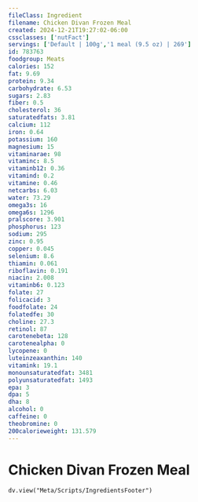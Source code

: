 ```yaml
---
fileClass: Ingredient
filename: Chicken Divan Frozen Meal
created: 2024-12-21T19:27:02-06:00
cssclasses: ['nutFact']
servings: ['Default | 100g','1 meal (9.5 oz) | 269']
id: 783763
foodgroup: Meats
calories: 152
fat: 9.69
protein: 9.34
carbohydrate: 6.53
sugars: 2.83
fiber: 0.5
cholesterol: 36
saturatedfats: 3.81
calcium: 112
iron: 0.64
potassium: 160
magnesium: 15
vitaminarae: 98
vitaminc: 8.5
vitaminb12: 0.36
vitamind: 0.2
vitamine: 0.46
netcarbs: 6.03
water: 73.29
omega3s: 16
omega6s: 1296
pralscore: 3.901
phosphorus: 123
sodium: 295
zinc: 0.95
copper: 0.045
selenium: 8.6
thiamin: 0.061
riboflavin: 0.191
niacin: 2.008
vitaminb6: 0.123
folate: 27
folicacid: 3
foodfolate: 24
folatedfe: 30
choline: 27.3
retinol: 87
carotenebeta: 128
carotenealpha: 0
lycopene: 0
luteinzeaxanthin: 140
vitamink: 19.1
monounsaturatedfat: 3481
polyunsaturatedfat: 1493
epa: 3
dpa: 5
dha: 8
alcohol: 0
caffeine: 0
theobromine: 0
200calorieweight: 131.579
---
```


# Chicken Divan Frozen Meal

```dataviewjs
dv.view("Meta/Scripts/IngredientsFooter")
```